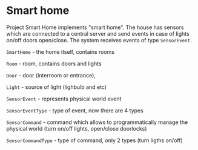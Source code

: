 # Smart home

Project Smart Home implements "smart home".
The house has sensors which are connected to a central server and send events in case of lights on/off doors open/close.
The system receives events of type `SensorEvent`.

`SmartHome` - the home itself, contains rooms

`Room` - room, contains doors and lights

`Door` - door (interroom or entrance),

`Light` - source of light (lighbulb and etc)

`SensorEvent` - represents physical world event

`SensorEventType` - type of event, now there are 4 types

`SensorCommand` - command which allows to programmatically manage the physical world (turn on/off lights, open/close doorlocks)

`SensorCommandType` - type of command, only 2 types (turn ligths on/off)
